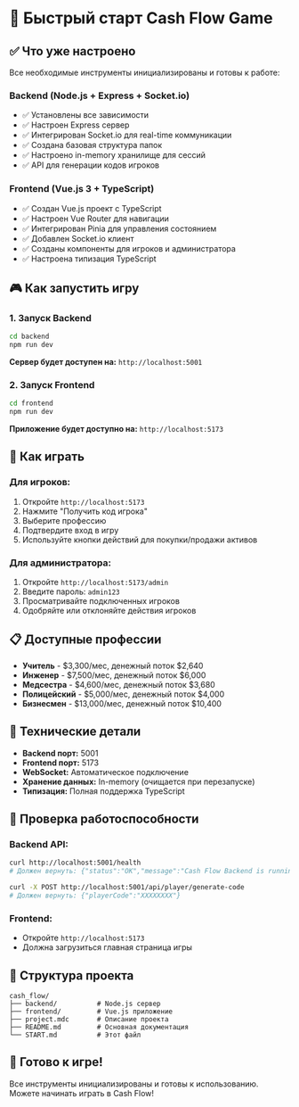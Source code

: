 # 🚀 Быстрый старт Cash Flow Game

## ✅ Что уже настроено

Все необходимые инструменты инициализированы и готовы к работе:

### Backend (Node.js + Express + Socket.io)
- ✅ Установлены все зависимости
- ✅ Настроен Express сервер
- ✅ Интегрирован Socket.io для real-time коммуникации
- ✅ Создана базовая структура папок
- ✅ Настроено in-memory хранилище для сессий
- ✅ API для генерации кодов игроков

### Frontend (Vue.js 3 + TypeScript)
- ✅ Создан Vue.js проект с TypeScript
- ✅ Настроен Vue Router для навигации
- ✅ Интегрирован Pinia для управления состоянием
- ✅ Добавлен Socket.io клиент
- ✅ Созданы компоненты для игроков и администратора
- ✅ Настроена типизация TypeScript

## 🎮 Как запустить игру

### 1. Запуск Backend
```bash
cd backend
npm run dev
```
**Сервер будет доступен на:** `http://localhost:5001`

### 2. Запуск Frontend
```bash
cd frontend
npm run dev
```
**Приложение будет доступно на:** `http://localhost:5173`

## 🎯 Как играть

### Для игроков:
1. Откройте `http://localhost:5173`
2. Нажмите "Получить код игрока"
3. Выберите профессию
4. Подтвердите вход в игру
5. Используйте кнопки действий для покупки/продажи активов

### Для администратора:
1. Откройте `http://localhost:5173/admin`
2. Введите пароль: `admin123`
3. Просматривайте подключенных игроков
4. Одобряйте или отклоняйте действия игроков

## 📋 Доступные профессии

- **Учитель** - $3,300/мес, денежный поток $2,640
- **Инженер** - $7,500/мес, денежный поток $6,000
- **Медсестра** - $4,600/мес, денежный поток $3,680
- **Полицейский** - $5,000/мес, денежный поток $4,000
- **Бизнесмен** - $13,000/мес, денежный поток $10,400

## 🔧 Технические детали

- **Backend порт:** 5001
- **Frontend порт:** 5173
- **WebSocket:** Автоматическое подключение
- **Хранение данных:** In-memory (очищается при перезапуске)
- **Типизация:** Полная поддержка TypeScript

## 🐛 Проверка работоспособности

### Backend API:
```bash
curl http://localhost:5001/health
# Должен вернуть: {"status":"OK","message":"Cash Flow Backend is running"}

curl -X POST http://localhost:5001/api/player/generate-code
# Должен вернуть: {"playerCode":"XXXXXXXX"}
```

### Frontend:
- Откройте `http://localhost:5173`
- Должна загрузиться главная страница игры

## 📁 Структура проекта

```
cash_flow/
├── backend/          # Node.js сервер
├── frontend/         # Vue.js приложение
├── project.mdc       # Описание проекта
├── README.md         # Основная документация
└── START.md          # Этот файл
```

## 🎉 Готово к игре!

Все инструменты инициализированы и готовы к использованию. Можете начинать играть в Cash Flow!
